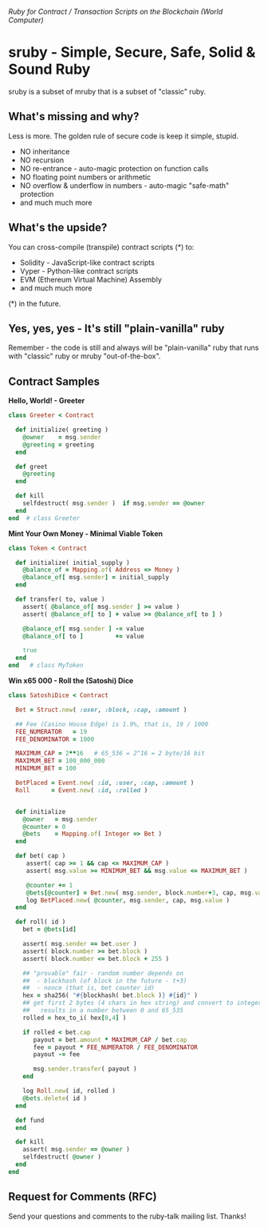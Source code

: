 _Ruby for Contract / Transaction Scripts on the Blockchain (World Computer)_

# sruby - Simple, Secure, Safe, Solid & Sound Ruby

sruby is a subset of mruby that is a subset of "classic" ruby.


## What's missing and why?


Less is more. The golden rule of secure code is keep it simple, stupid.

- NO inheritance
- NO recursion
- NO re-entrance - auto-magic protection on function calls
- NO floating point numbers or arithmetic
- NO overflow & underflow in numbers - auto-magic "safe-math" protection
- and much much more



## What's the upside?

You can cross-compile (transpile) contract scripts (*) to:

- Solidity - JavaScript-like contract scripts
- Vyper - Python-like contract scripts
- EVM (Ethereum Virtual Machine) Assembly
- and much much more


(*) in the future.


## Yes, yes, yes - It's still "plain-vanilla" ruby

Remember - the code is still and always will be "plain-vanilla" ruby
that runs with "classic" ruby or mruby "out-of-the-box".


## Contract Samples


**Hello, World! - Greeter**

``` ruby
class Greeter < Contract

  def initialize( greeting )
    @owner    = msg.sender
    @greeting = greeting
  end

  def greet
    @greeting
  end

  def kill
    selfdestruct( msg.sender )  if msg.sender == @owner
  end
end  # class Greeter
```


**Mint Your Own Money - Minimal Viable Token**

``` ruby
class Token < Contract

  def initialize( initial_supply )
    @balance_of = Mapping.of( Address => Money )
    @balance_of[ msg.sender] = initial_supply
  end

  def transfer( to, value )
    assert( @balance_of[ msg.sender ] >= value )
    assert( @balance_of[ to ] + value >= @balance_of[ to ] )

    @balance_of[ msg.sender ] -= value
    @balance_of[ to ]         += value

    true
  end
end   # class MyToken
```


**Win x65 000 - Roll the (Satoshi) Dice**

``` ruby
class SatoshiDice < Contract

  Bet = Struct.new( :user, :block, :cap, :amount )

  ## Fee (Casino House Edge) is 1.9%, that is, 19 / 1000
  FEE_NUMERATOR   = 19
  FEE_DENOMINATOR = 1000

  MAXIMUM_CAP = 2**16   # 65_536 = 2^16 = 2 byte/16 bit
  MAXIMUM_BET = 100_000_000
  MINIMUM_BET = 100

  BetPlaced = Event.new( :id, :user, :cap, :amount )
  Roll      = Event.new( :id, :rolled )


  def initialize
    @owner   = msg.sender
    @counter = 0
    @bets    = Mapping.of( Integer => Bet )
  end

  def bet( cap )
     assert( cap >= 1 && cap <= MAXIMUM_CAP )
     assert( msg.value >= MINIMUM_BET && msg.value <= MAXIMUM_BET )

     @counter += 1
     @bets[@counter] = Bet.new( msg.sender, block.number+3, cap, msg.value )
     log BetPlaced.new( @counter, msg.sender, cap, msg.value )
  end

  def roll( id )
    bet = @bets[id]

    assert( msg.sender == bet.user )
    assert( block.number >= bet.block )
    assert( block.number <= bet.block + 255 )

    ## "provable" fair - random number depends on
    ##  - blockhash (of block in the future - t+3)
    ##  - nonce (that is, bet counter id)
    hex = sha256( "#{blockhash( bet.block )} #{id}" )
    ## get first 2 bytes (4 chars in hex string) and convert to integer number
    ##   results in a number between 0 and 65_535
    rolled = hex_to_i( hex[0,4] )

    if rolled < bet.cap
       payout = bet.amount * MAXIMUM_CAP / bet.cap
       fee = payout * FEE_NUMERATOR / FEE_DENOMINATOR
       payout -= fee

       msg.sender.transfer( payout )
    end

    log Roll.new( id, rolled )
    @bets.delete( id )
  end

  def fund
  end

  def kill
    assert( msg.sender == @owner )
    selfdestruct( @owner )
  end
end
```




## Request for Comments (RFC)

Send your questions and comments to the ruby-talk mailing list. Thanks!
